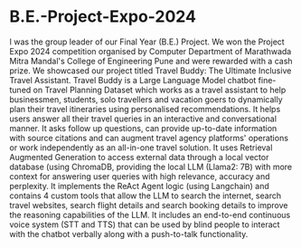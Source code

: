 # B.E.-Project-Expo-2024
I was the group leader of our Final Year (B.E.) Project. We won the Project Expo 2024 competition organised by Computer Department of Marathwada Mitra Mandal's College of Engineering Pune and were rewarded with a cash prize. We showcased our project titled Travel Buddy: The Ultimate Inclusive Travel Assistant. Travel Buddy is a Large Language Model chatbot fine-tuned on Travel Planning Dataset which works as a travel assistant to help businessmen, students, solo travellers and vacation goers to dynamically plan their travel itineraries using personalised recommendations. It helps users answer all their travel queries in an interactive and conversational manner. It asks follow up questions, can provide up-to-date information with source citations and can augment travel agency platforms' operations or work independently as an all-in-one travel solution. It uses Retrieval Augmented Generation to access external data through a local vector database (using ChromaDB, providing the local LLM (Llama2: 7B) with more context for answering user queries with high relevance, accuracy and perplexity. It implements the ReAct Agent logic (using Langchain) and contains 4 custom tools that allow the LLM to search the internet, search travel websites, search flight details and search booking details to improve the reasoning capabilities of the LLM. It includes an end-to-end continuous voice system (STT and TTS) that can be used by blind people to interact with the chatbot verbally along with a push-to-talk functionality.
